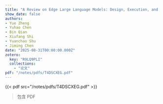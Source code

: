 ```yaml
---
title: "A Review on Edge Large Language Models: Design, Execution, and Applications"
show_date: false
authors:
- Yue Zheng
- Yuhao Chen
- Bin Qian
- Xiufang Shi
- Yuanchao Shu
- Jiming Chen
date: "2025-08-31T00:00:00.000Z"
zotero:
  key: "R9LQ9PLI"
  collections:
    - "论文"
pdf: "/notes/pdfs/T4DSCXEG.pdf"
---
```


{{< pdf src="/notes/pdfs/T4DSCXEG.pdf" >}}

> 包含 PDF
